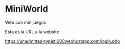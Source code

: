 # MiniWorld
Web con minijuegos

Esta es la URL a la website

https://unadmitted-typist.000webhostapp.com/login.php
